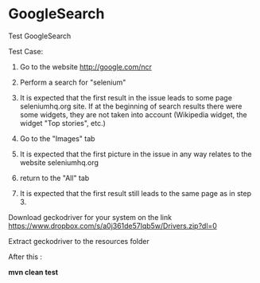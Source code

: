 # GoogleSearch
Test GoogleSearch

Test Case:

1. Go to the website http://google.com/ncr

2. Perform a search for "selenium"

3. It is expected that the first result in the issue leads to some page seleniumhq.org site.
If at the beginning of search results there were some widgets,
they are not taken into account (Wikipedia widget, the widget "Top stories", etc.)

4. Go to the "Images" tab

5. It is expected that the first picture in the issue in any way relates to the website seleniumhq.org

6. return to the "All" tab

7. It is expected that the first result still leads to the same page as in step 3.

Download geckodriver for your system on the link https://www.dropbox.com/s/a0j361de57lqb5w/Drivers.zip?dl=0

Extract geckodriver to the resources folder

After this :

**mvn clean test**
